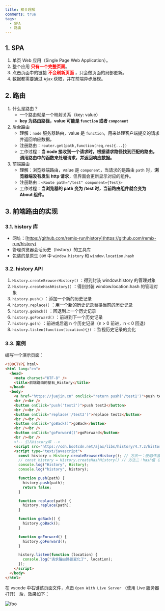 ```yaml
---
title: 相关理解
comments: true
tags:
  - SPA
  - 路由
---
```


## 1. SPA

1. 单页 Web 应用（Single Page Web Application）。
2. 整个应用 **<font color="red">只有一个完整页面</font>**。
3. 点击页面中的链接 **<font color="red">不会刷新页面</font>** ，只会做页面的局部更新。
4. 数据都需要通过 `Ajax` 获取，并在前端异步展现。

## 2. 路由

1. 什么是路由？
   - 一个路由就是一个映射关系（key: value）
   - **key 为路由路径，value 可能是 `function` 或者 `component`**
2. 后台路由
   - 理解：`node` 服务器路由，value 是 `function`，用来处理客户端提交的请求并返回响应数据。
   - 注册路由：`router.get(path,function(req,res){...})`
   - 工作过程：**当 node 接收到一个请求时，根据请求路径找到匹配的路由。调用路由中的函数来处理请求，并返回响应数据。**
3. 前端路由
   - 理解：浏览器端路由，value 是 `component`，当请求的是路由 `path` 时，**浏览器端没有发生 http 请求**，但界面会更新显示对应的组件。
   - 注册路由：`<Route path="/test" component={Test}>`
   - 工作过程：**当浏览器的 path 变为 /test 时，当前路由组件就会变为 About 组件。**

## 3. 前端路由的实现

### 3.1. history 库

- 网址：[https://github.com/remix-run/history](https://github.com/remix-run/history)
- 管理浏览器会话历史（history）的工具库
- 包装的是原生 `BOM` 中 `window.history` 和 `window.location.hash`

### 3.2. history API

1. `History.createBrowserHistory()` ：得到封装 window.history 的管理对象
2. `History.createHashHistory()` ：得到封装 window.location.hash 的管理对象
3. `history.push()` ：添加一个新的历史记录
4. `history.replace()` ：用一个新的历史记录替换当前的历史记录
5. `history.goBack()` ：回退到上一个历史记录
6. `history.goForward()` ：前进到下一个历史记录
7. `history.go(n)` ：前进或后退 n 个历史记录（n > 0 前进，n < 0 回退）
8. `history.listen(function(location){})` ：监视历史记录的变化

### 3.3. 案例

编写一个演示页面：

```html
<!DOCTYPE html>
<html lang="en">
  <head>
    <meta charset="UTF-8" />
    <title>前端路由的基石_History</title>
  </head>
  <body>
    <a href="https://juejin.cn" onclick="return push('/test1')">push test1</a>
    <br /><br />
    <button onClick="push('test2')">push test2</button>
    <br /><br />
    <button onClick="replace('/test3')">replace test3</button>
    <br /><br />
    <button onClick="goBack()">goBack</button>
    <br /><br />
    <button onClick="goForward()">goForward</button>
    <br /><br />
    <!-- 引入history库 -->
    <script src="https://cdn.bootcdn.net/ajax/libs/history/4.7.2/history.js"></script>
    <script type="text/javascript">
      const history = History.createBrowserHistory(); // 方法一：使用H5推出的history身上的API
      // const history = History.createHashHistory() // 方法二：hash值（锚点）
      console.log("History", History);
      console.log("history", history);

      function push(path) {
        history.push(path);
        return false;
      }

      function replace(path) {
        history.replace(path);
      }

      function goBack() {
        history.goBack();
      }

      function goForward() {
        history.goForward();
      }

      history.listen(function (location) {
        console.log("请求路由路径变化了", location);
      });
    </script>
  </body>
</html>
```

在 vscode 中右键该页面文件，点击 `Open With Live Server` （使用 Live 服务器打开） 后，效果如下：

<img class="zoomable" :src="$withBase('/images/screenshot/5/1/1.gif')" alt="foo">
